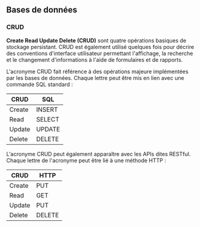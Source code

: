 ## Bases de données

### CRUD

**Create Read Update Delete (CRUD)** sont quatre opérations basiques de stockage persistant. CRUD
est également utilisé quelques fois pour décrire des conventions d'interface utilisateur permettant
l'affichage, la recherche et le changement d'informations à l'aide de formulaires et de rapports.

L'acronyme CRUD fait référence à des opérations majeure implémentées par les bases de données.
Chaque lettre peut être mis en lien avec une commande SQL standard :

|CRUD    |SQL   |
|--------|------|
|Create  |INSERT|
|Read    |SELECT|
|Update  |UPDATE|
|Delete  |DELETE|

L'acronyme CRUD peut également apparaître avec les APIs dites RESTful. Chaque lettre de l'acronyme
peut être lié à une méthode HTTP :

|CRUD    |HTTP  |
|--------|------|
|Create  |PUT   |
|Read    |GET   |
|Update  |PUT   |
|Delete  |DELETE|
